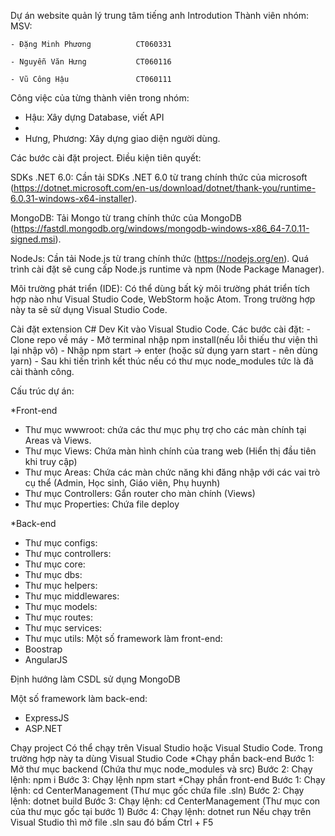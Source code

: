 Dự án website quản lý trung tâm tiếng anh
Introdution
Thành viên nhóm:                MSV:

    - Đặng Minh Phương          CT060331
    
    - Nguyễn Văn Hưng           CT060116
    
    - Vũ Công Hậu               CT060111

Công việc của từng thành viên trong nhóm:
- Hậu: Xây dựng Database, viết API
- 
- Hưng, Phương: Xây dựng giao diện người dùng.

Các bước cài đặt project.
Điều kiện tiên quyết:

SDKs .NET 6.0: Cần tải SDKs .NET 6.0 từ trang chính thức của microsoft (https://dotnet.microsoft.com/en-us/download/dotnet/thank-you/runtime-6.0.31-windows-x64-installer).

MongoDB: Tải Mongo từ trang chính thức của MongoDB (https://fastdl.mongodb.org/windows/mongodb-windows-x86_64-7.0.11-signed.msi).

NodeJs: Cần tải Node.js từ trang chính thức (https://nodejs.org/en). Quá trình cài đặt sẽ cung cấp Node.js runtime và npm (Node Package Manager).

Môi trường phát triển (IDE): Có thể dùng bất kỳ môi trường phát triển tích hợp nào như Visual Studio Code, WebStorm hoặc Atom. Trong trường hợp này ta sẽ sử dụng Visual Studio Code.

Cài đặt extension C# Dev Kit vào Visual Studio Code.
Các bước cài đặt: - Clone repo về máy - Mở terminal nhập npm install(nếu lỗi thiếu thư viện thì lại nhập vô) - Nhập npm start -> enter (hoặc sử dụng yarn start - nên dùng yarn) - Sau khi tiến trình kết thúc nếu có thư mục node_modules tức là đã cài thành công.

Cấu trúc dự án:

*Front-end
- Thư mục wwwroot: chứa các thư mục phụ trợ cho các màn chính tại Areas và Views.
- Thư mục Views: Chứa màn hình chính của trang web (Hiển thị đầu tiên khi truy cập)
- Thư mục Areas: Chứa các màn chức năng khi đăng nhập với các vai trò cụ thể (Admin, Học sinh, Giáo viên, Phụ huynh)
- Thư mục Controllers: Gắn router cho màn chính (Views)
- Thư mục Properties: Chứa file deploy

*Back-end
- Thư mục configs:
- Thư mục controllers:
- Thư mục core:
- Thư mục dbs:
- Thư mục helpers:
- Thư mục middlewares:
- Thư mục models:
- Thư mục routes:
- Thư mục services:
- Thư mục utils:
Một số framework làm front-end:
- Boostrap
- AngularJS

Định hướng làm CSDL sử dụng MongoDB

Một số framework làm back-end:
- ExpressJS
- ASP.NET

Chạy project
Có thể chạy trên Visual Studio hoặc Visual Studio Code. Trong trường hợp này ta dùng Visual Studio Code
*Chạy phần back-end
Bước 1: Mở thư mục backend (Chứa thư mục node_modules và src)
Bước 2: Chạy lệnh: npm i
Bước 3: Chạy lệnh npm start
*Chạy phần front-end
Bước 1: Chạy lệnh: cd CenterManagement (Thư mục gốc chứa file .sln)
Bước 2: Chạy lệnh: dotnet build
Bước 3: Chạy lệnh: cd CenterManagement (Thư mục con của thư mục gốc tại bước 1)
Bước 4: Chạy lệnh: dotnet run
Nếu chạy trên Visual Studio thì mở file .sln sau đó bấm Ctrl + F5
